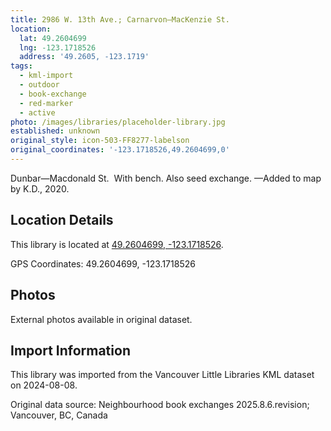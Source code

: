 ```yaml
---
title: 2986 W. 13th Ave.; Carnarvon—MacKenzie St.
location:
  lat: 49.2604699
  lng: -123.1718526
  address: '49.2605, -123.1719'
tags:
  - kml-import
  - outdoor
  - book-exchange
  - red-marker
  - active
photo: /images/libraries/placeholder-library.jpg
established: unknown
original_style: icon-503-FF8277-labelson
original_coordinates: '-123.1718526,49.2604699,0'
---
```

Dunbar—Macdonald St.  With bench.
Also seed exchange.
—Added to map by K.D., 2020.

## Location Details

This library is located at [49.2604699, -123.1718526](https://www.google.com/maps?q=49.2604699,-123.1718526).

GPS Coordinates: 49.2604699, -123.1718526

## Photos

External photos available in original dataset.

## Import Information

This library was imported from the Vancouver Little Libraries KML dataset on 2024-08-08.

Original data source: Neighbourhood book exchanges 2025.8.6.revision; Vancouver, BC, Canada
